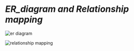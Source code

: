# *ER_diagram and Relationship mapping*

![er diagram](https://github.com/BuddhiniNavoda/Clinical_System/blob/main/ER_diagram/er_diagram.png?raw=true)

![relationship mapping](https://github.com/BuddhiniNavoda/Clinical_System/blob/main/ER_diagram/relationship_mapping.png?raw=true)



